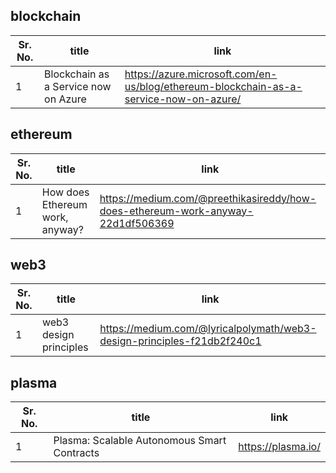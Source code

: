 ## blockchain
Sr. No. | title | link
------- | ----- | --------
1 | Blockchain as a Service now on Azure | https://azure.microsoft.com/en-us/blog/ethereum-blockchain-as-a-service-now-on-azure/

## ethereum  
Sr. No. | title | link
------- | ----- | --------
1 | How does Ethereum work, anyway? | https://medium.com/@preethikasireddy/how-does-ethereum-work-anyway-22d1df506369

## web3
Sr. No. | title | link
------- | ----- | --------
1 | web3 design principles | https://medium.com/@lyricalpolymath/web3-design-principles-f21db2f240c1

## plasma
Sr. No. | title | link
------- | ----- | --------
1 | Plasma: Scalable Autonomous Smart Contracts | https://plasma.io/

